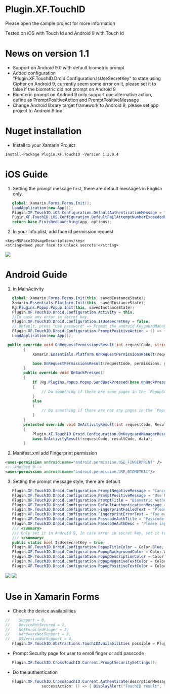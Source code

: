 # Plugin.XF.TouchID
Please open the sample project for more information

Tested on iOS with Touch Id and Android 9 with Touch Id

# News on version 1.1
- Support on Android 9.0 with default biometric prompt
- Added configuration "Plugin.XF.TouchID.Droid.Configuration.IsUseSecretKey" to state using Cipher on Android 9, currently seem some error on it, please set it to false if the biometric did not prompt on Android 9
- Biomteric prompt on Android 9 only support one alternative action, define as PromptPositiveAction and PromptPositiveMessage
- Change Android library target framework to Android 9, please set app project to Android 9 too
# Nuget installation
- Install to your Xamarin Project
```
Install-Package Plugin.XF.TouchID -Version 1.2.0.4
```

# iOS Guide
1. Setting the prompt message first, there are default messages in English only.
```C#
   global::Xamarin.Forms.Forms.Init();
   LoadApplication(new App());
   Plugin.XF.TouchID.iOS.Configuration.DefaultAuthenticationMessage = "Set the default authenticate message";
   Pugin.XF.TouchID.iOS.Configuration.DefaultFailAttemptNumberExceededMsg = "Set the default failed attempt exceed msg";
   return base.FinishedLaunching(app, options);
```
2. In your info.plist, add face id permission request
```
<key>NSFaceIDUsageDescription</key>
<string>Need your face to unlock secrets!</string>
```
![](https://github.com/JimmyPun610/Plugin.XF.TouchID/blob/master/Plugin.XF.TouchID/Screenshots/iOS.jpg?raw=true")
# Android Guide
1. In MainActivity
```C#
   global::Xamarin.Forms.Forms.Init(this, savedInstanceState);
   Xamarin.Essentials.Platform.Init(this, savedInstanceState);
   Rg.Plugins.Popup.Popup.Init(this, savedInstanceState);
   Plugin.XF.TouchID.Droid.Configuration.Activity = this;
   //In case any error in secret key.
   Plugin.XF.TouchID.Droid.Configuration.IsUseSecretKey = false;
   // Default, press "Use password" => Prompt the android KeygaurdManager auth page, you may change it as you want
   Plugin.XF.TouchID.Droid.Configuration.PromptPositiveAction = () => { Plugin.XF.TouchID.CrossTouchID.Current.PromptKeyguardManagerAuth(); };
   LoadApplication(new App());
```

```C#
 public override void OnRequestPermissionsResult(int requestCode, string[] permissions, [GeneratedEnum] Android.Content.PM.Permission[] grantResults)
        {
            Xamarin.Essentials.Platform.OnRequestPermissionsResult(requestCode, permissions, grantResults);

            base.OnRequestPermissionsResult(requestCode, permissions, grantResults);
        }
        public override void OnBackPressed()
        {
            if (Rg.Plugins.Popup.Popup.SendBackPressed(base.OnBackPressed))
            {
                // Do something if there are some pages in the `PopupStack`
            }
            else
            {
                // Do something if there are not any pages in the `PopupStack`
            }
        }
        protected override void OnActivityResult(int requestCode, Result resultCode, Intent data)
        {
            Plugin.XF.TouchID.Droid.Configuration.OnKeyguardManagerResult(data, requestCode, resultCode);
            base.OnActivityResult(requestCode, resultCode, data);
        }
```
2. Manifest.xml add Fingerprint permission

```xml
<uses-permission android:name="android.permission.USE_FINGERPRINT" />
<!--Android 9-->
<uses-permission android:name="android.permission.USE_BIOMETRIC"/>
```

3. Setting the prompt message style, there are default
```C#
   Plugin.XF.TouchID.Droid.Configuration.PromptNegativeMessage = "Cancel";
   Plugin.XF.TouchID.Droid.Configuration.PromptPositiveMessage = "Use Password";
   Plugin.XF.TouchID.Droid.Configuration.PromptTitle = "Biometric Authentication";
   Plugin.XF.TouchID.Droid.Configuration.DefaultAuthenticationMessage = "Please do the authentication for further action";
   Plugin.XF.TouchID.Droid.Configuration.FingerprintFailedText = "Please try again";
   Plugin.XF.TouchID.Droid.Configuration.FingerprintErrorText = "Too many failed attempts, please wait 30s to retry";
   Plugin.XF.TouchID.Droid.Configuration.PasscodeAuthTitle = "Passcode authentication";
   Plugin.XF.TouchID.Droid.Configuration.PasscodeAuthDesc = "Please input passcode to continue";
   /// <summary>
   /// Only set it in Android 9, In case error in secret key, set it to false
   /// </summary>
   public static bool IsUseSecretKey = true;
   Plugin.XF.TouchID.Droid.Configuration.PopupTitleColor = Color.Blue;
   Plugin.XF.TouchID.Droid.Configuration.PopupBackgroundColor = Color.White;
   Plugin.XF.TouchID.Droid.Configuration.PopupDescriptionColor = Color.Black;
   Plugin.XF.TouchID.Droid.Configuration.PopupNegativeTextColor = Color.Red;
   Plugin.XF.TouchID.Droid.Configuration.PopupPositiveTextColor = Color.Black;
```
![](https://github.com/JimmyPun610/Plugin.XF.TouchID/blob/master/Plugin.XF.TouchID/Screenshots/Android6.png?raw=true")
![](https://github.com/JimmyPun610/Plugin.XF.TouchID/blob/master/Plugin.XF.TouchID/Screenshots/Android9.png?raw=true")
# Use in Xamarin Forms
- Check the device availabilities 
```c#
//    Support = 0,
//    DeviceNotSecured = 1,
//    NotEnrolledFinger = 2,
//    HardwareNotSupport = 3,
//    OSVersionNotSupport = 4,
   Plugin.XF.TouchID.Abstractions.TouchIDAvailabilities possible = Plugin.XF.TouchID.CrossTouchID.Current.IsFingerprintAuthenticationPossible();
```
- Prompt Security page for user to enroll finger or add passcode
```c#
   Plugin.XF.TouchID.CrossTouchID.Current.PromptSecuritySettings();
```
- Do the authentication
```C#
   Plugin.XF.TouchID.CrossTouchID.Current.Authenticate(descrptionMessage: "Please do the authentication for further action",
                successAction: () => { DisplayAlert("TouchID result", "Success", "Great"); }
```
